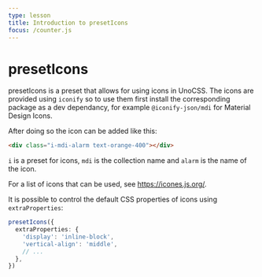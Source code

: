 ```yaml
---
type: lesson
title: Introduction to presetIcons
focus: /counter.js
---
```


# presetIcons

presetIcons is a preset that allows for using icons in UnoCSS. The icons are provided using `iconify` so to use them first install the corresponding package as a dev dependancy, for example `@iconify-json/mdi` for Material Design Icons.

After doing so the icon can be added like this:

```html
<div class="i-mdi-alarm text-orange-400"></div>
```

`i` is a preset for icons, `mdi` is the collection name and `alarm` is the name of the icon.

For a list of icons that can be used, see https://icones.js.org/.

It is possible to control the default CSS properties of icons using `extraProperties`:

```ts
presetIcons({
  extraProperties: {
    'display': 'inline-block',
    'vertical-align': 'middle',
    // ...
  },
})
```